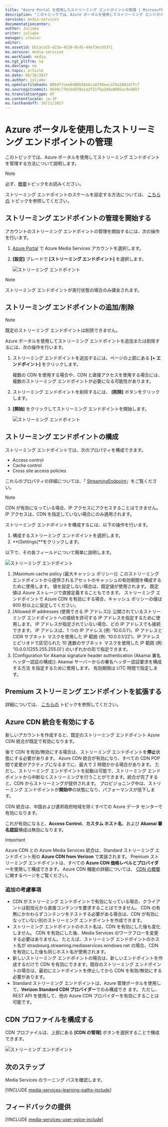 ```yaml
---
title: "Azure Portal を使用したストリーミング エンドポイントの管理 | Microsoft Docs"
description: "このトピックでは、Azure ポータルを使用してストリーミング エンドポイントを管理する方法について説明します。"
services: media-services
documentationcenter: 
author: Juliako
writer: juliako
manager: cfowler
editor: 
ms.assetid: bb1aca25-d23a-4520-8c45-44ef3ecd5371
ms.service: media-services
ms.workload: media
ms.tgt_pltfrm: na
ms.devlang: na
ms.topic: article
ms.date: 09/10/2017
ms.author: juliako
ms.openlocfilehash: 89b4f7cee6d00b5bbbca4799eeca74a280147fc7
ms.sourcegitcommit: 6699c77dcbd5f8a1a2f21fba3d0a0005ac9ed6b7
ms.translationtype: HT
ms.contentlocale: ja-JP
ms.lasthandoff: 10/11/2017
---
```

# <a name="manage-streaming-endpoints-with-the-azure-portal"></a>Azure ポータルを使用したストリーミング エンドポイントの管理

このトピックでは、Azure ポータルを使用してストリーミング エンドポイントを管理する方法について説明します。 

>[!NOTE]
>必ず、[概要](media-services-streaming-endpoints-overview.md)トピックをお読みください。 

ストリーミング エンドポイントのスケールを設定する方法については、 [こちらの](media-services-portal-scale-streaming-endpoints.md) トピックを参照してください。

## <a name="start-managing-streaming-endpoints"></a>ストリーミング エンドポイントの管理を開始する 

アカウントのストリーミング エンドポイントの管理を開始するには、次の操作を行います。

1. [Azure Portal](https://portal.azure.com/) で Azure Media Services アカウントを選択します。
2. **[設定]** ブレードで **[ストリーミング エンドポイント]** を選択します。
   
    ![ストリーミング エンドポイント](./media/media-services-portal-manage-streaming-endpoints/media-services-manage-streaming-endpoints1.png)

> [!NOTE]
> ストリーミング エンドポイントが実行状態の場合のみ課金されます。

## <a name="adddelete-a-streaming-endpoint"></a>ストリーミング エンドポイントの追加/削除

>[!NOTE]
>既定のストリーミング エンドポイントは削除できません。

Azure ポータルを使用してストリーミング エンドポイントを追加または削除するには、次の操作を行います。

1. ストリーミング エンドポイントを追加するには、ページの上部にある **[+ エンドポイント]** をクリックします。 

    複数の CDN を使用する場合や、CDN と直接アクセスを使用する場合には、複数のストリーミング エンドポイントが必要になる可能性があります。

2. ストリーミング エンドポイントを削除するには、 **[削除]** ボタンをクリックします。      
3. **[開始]** をクリックしてストリーミング エンドポイントを開始します。
   
    ![ストリーミング エンドポイント](./media/media-services-portal-manage-streaming-endpoints/media-services-manage-streaming-endpoints2.png)


## <a id="configure_streaming_endpoints"></a>ストリーミング エンドポイントの構成
ストリーミング エンドポイントでは、次のプロパティを構成できます。

* Access control
* Cache control
* Cross site access policies

これらのプロパティの詳細については、「 [StreamingEndpoint](https://docs.microsoft.com/rest/api/media/operations/streamingendpoint)」をご覧ください。

>[!NOTE]
>CDN が有効になっている場合、IP アクセスにアクセスすることはできません。 IP アクセスは、CDN を指定していない場合にのみ適用されます。

ストリーミング エンドポイントを構成するには、以下の操作を行います。

1. 構成するストリーミング エンドポイントを選択します。
2. **[Settings]**をクリックします。

以下で、その各フィールドについて簡単に説明します。

![ストリーミング エンドポイント](./media/media-services-portal-manage-streaming-endpoints/media-services-manage-streaming-endpoints4.png)

1. [Maximum cache policy (最大キャッシュ ポリシー)]: このストリーミング エンドポイントから提供されるアセットのキャッシュの有効期間を構成するために使用します。 値を設定しない場合は、既定値が使用されます。 既定値は Azure ストレージで直接定義することもできます。 ストリーミング エンドポイントで Azure CDN を有効にする場合、キャッシュ ポリシーの値は 600 秒以上に設定してください。  
2. [Allowed IP addresses (使用できる IP アドレス)]: 公開されているストリーミング エンドポイントへの接続を許可する IP アドレスを指定するために使用します。 IP アドレスが指定されていない場合、どの IP アドレスでも接続できます。 IP アドレスは、1 つの IP アドレス (例: ‘10.0.0.1’)、IP アドレスと CIDR サブネット マスクを使用した IP 範囲 (例: ‘10.0.0.1/22’)、IP アドレスとピリオドで区切られた 10 進数のサブネット マスクを使用した IP 範囲 (例: ‘10.0.0.1(255.255.255.0)’) のいずれかの形で指定できます。
3. [Configuration for Akamai signature header authentication (Akamai 署名ヘッダー認証の構成)]: Akamai サーバーからの署名ヘッダー認証要求を構成する方法 を指定するために使用します。 有効期限は UTC 時間で指定します。

## <a name="scale-your-premium-streaming-endpoint"></a>Premium ストリーミング エンドポイントを拡張する

詳細については、 [こちらの](media-services-portal-scale-streaming-endpoints.md) トピックを参照してください。

## <a id="enable_cdn"></a>Azure CDN 統合を有効にする

新しいアカウントを作成すると、既定のストリーミング エンドポイント Azure CDN 統合が既定で有効になります。

後で CDN を有効/無効にする場合は、ストリーミング エンドポイントを**停止**状態にする必要があります。 Azure CDN 統合が有効になり、すべての CDN POP 間で変更がアクティブになるまでに、最大で 2 時間かかる場合があります。 ただし、ストリーミング エンドポイントを起動は可能で、ストリーミング エンドポイントから中断なくストリーミングを行うことができます。統合が完了すると、CDN からストリーミングが提供されます。 プロビジョニング中は、ストリーミング エンドポイントが**開始中**の状態になり、パフォーマンスが低下します。

CDN 統合は、中国および連邦政府地域を除くすべての Azure データ センターで有効になります。

これが有効になると、**Access Control**、**カスタム ホスト名**、および **Akamai 署名認証**構成は無効になります。
 
> [!IMPORTANT]
> Azure CDN との Azure Media Services 統合は、Standard ストリーミング エンドポイント用の **Azure CDN from Verizon** で実装されます。 Premium ストリーミング エンドポイントは、すべての **Azure CDN 価格レベルとプロバイダー**を使用して構成できます。 Azure CDN 機能の詳細については、 [CDN の概要](../cdn/cdn-overview.md)に関するページをご覧ください。
 
### <a name="additional-considerations"></a>追加の考慮事項

* CDN がストリーミング エンドポイントで有効になっている場合、クライアントは配信元から直接コンテンツを要求することはできません。 CDN の有無にかかわらずコンテンツをテストする必要がある場合は、CDN が有効になっていない別のストリーミング エンドポイントを作成できます。
* ストリーミング エンドポイントのホスト名は、CDN を有効にした後も変化しません。 CDN を有効にした後、Media Services のワークフローを変更する必要はありません。 たとえば、ストリーミング エンドポイントのホスト名が strasbourg.streaming.mediaservices.windows.net の場合、CDN を有効にした後も同じホスト名が使用されます。
* 新しいストリーミング エンドポイントの場合は、新しいエンドポイントを作成するだけで CDN を有効にできます。既存のストリーミング エンドポイントの場合は、最初にエンドポイントを停止してから CDN を有効/無効にする必要があります。
* Standard ストリーミング エンドポイントは、Azure 管理ポータルを使用して、**Verizon Standard CDN プロバイダー**でのみ構成でき ます。 ただし、REST API を使用して、他の Azure CDN プロバイダーを有効にすることは可能です。

## <a name="configure-cdn-profile"></a>CDN プロファイルを構成する

CDN プロファイルは、上部にある **[CDN の管理]** ボタンを選択することで構成できます。

![ストリーミング エンドポイント](./media/media-services-portal-manage-streaming-endpoints/media-services-manage-streaming-endpoints6.png)

## <a name="next-steps"></a>次のステップ
Media Services のラーニング パスを確認します。

[!INCLUDE [media-services-learning-paths-include](../../includes/media-services-learning-paths-include.md)]

## <a name="provide-feedback"></a>フィードバックの提供
[!INCLUDE [media-services-user-voice-include](../../includes/media-services-user-voice-include.md)]

